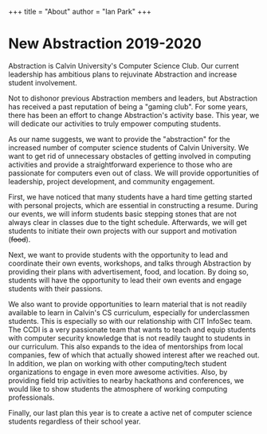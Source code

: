 +++
title = "About"
author = "Ian Park"
+++

# New Abstraction 2019-2020

Abstraction is Calvin University's Computer Science Club. Our current leadership has ambitious plans to rejuvinate Abstraction and increase student involvement.

Not to dishonor previous Abstraction members and leaders, but Abstraction has received a past reputation of being a "gaming club". For some years, there has been an effort to change Abstraction's activity base. This year, we will dedicate our activities to truly empower computing students.

As our name suggests, we want to provide the "abstraction" for the increased number of computer science students of Calvin University. We want to get rid of unnecessary obstacles of getting involved in computing activities and provide a straightforward experience to those who are passionate for computers even out of class. We will provide opportunities of leadership, project development, and community engagement.

First, we have noticed that many students have a hard time getting started with personal projects, which are essential in constructing a resume. During our events, we will inform students basic stepping stones that are not always clear in classes due to the tight schedule. Afterwards, we will get students to initiate their own projects with our support and motivation (~~food~~).

Next, we want to provide students with the opportunity to lead and coordinate their own events, workshops, and talks through Abstraction by providing their plans with advertisement, food, and location. By doing so, students will have the opportunity to lead their own events and engage students with their passions.

We also want to provide opportunities to learn material that is not readily available to learn in Calvin's CS curriculum, especially for underclassmen students. This is especially so with our relationship with CIT InfoSec team. The CCDI is a very passionate team that wants to teach and equip students with computer security knowledge that is not readily taught to students in our curriculum. 
This also expands to the idea of mentorships from local companies, few of which that actually showed interest after we reached out. In addition, we plan on working with other computing/tech student organizations to engage in even more awesome activities. Also, by providing field trip activities to nearby hackathons and conferences, we would like to show students the atmosphere of working computing professionals.

Finally, our last plan this year is to create a active net of computer science students regardless of their school year.
